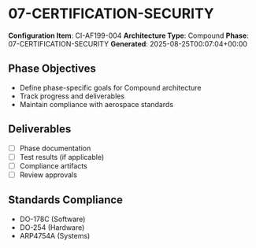 # 07-CERTIFICATION-SECURITY

**Configuration Item**: CI-AF199-004
**Architecture Type**: Compound
**Phase**: 07-CERTIFICATION-SECURITY
**Generated**: 2025-08-25T00:07:04+00:00

## Phase Objectives
- Define phase-specific goals for Compound architecture
- Track progress and deliverables
- Maintain compliance with aerospace standards

## Deliverables
- [ ] Phase documentation
- [ ] Test results (if applicable)
- [ ] Compliance artifacts
- [ ] Review approvals

## Standards Compliance
- DO-178C (Software)
- DO-254 (Hardware)
- ARP4754A (Systems)
